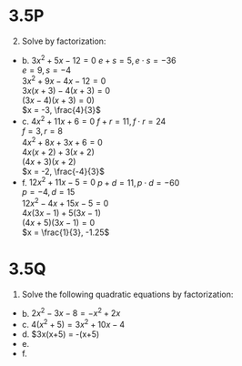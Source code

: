 # 3.5P

2. Solve by factorization:
- b. $3x^2 + 5x - 12 = 0$
    $e + s = 5, e \cdot s = -36$ <br> $e = 9, s = -4$ <br> $3x^2 + 9x - 4x - 12 = 0$ <br> $3x(x+3) - 4(x+3) = 0$ <br> $(3x-4)(x+3) = 0)$ <br> $x = -3, \frac{4}{3}$
- c. $4x^2 + 11x + 6 = 0$
    $f + r = 11, f \cdot r = 24$ <br> $f = 3, r = 8$ <br> $4x^2 + 8x + 3x + 6 = 0$ <br> $4x(x+2) + 3(x+2)$ <br> $(4x+3)(x+2)$ <br> $x = -2, \frac{-4}{3}$
- f. $12x^2 + 11x - 5 = 0$
    $p + d = 11, p \cdot d = -60$ <br> $p = -4, d = 15$ <br> $12x^2 -4x + 15x - 5 = 0$ <br> $4x(3x-1) + 5(3x - 1)$ <br> $(4x+5)(3x-1) = 0$ <br> $x = \frac{1}{3}, -1.25$
    
# 3.5Q

1. Solve the following quadratic equations by factorization:
- b. $2x^2 - 3x - 8 = -x^2 + 2x$
- c. $4(x^2 + 5) = 3x^2 + 10x - 4$
- d. $3x(x+5) = -(x+5)
- e.
- f.
